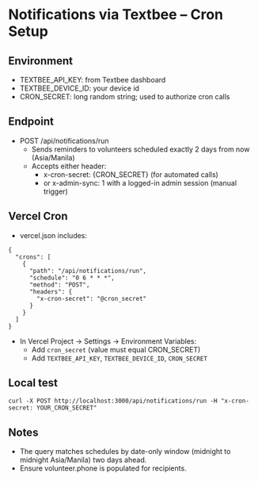 # Notifications via Textbee – Cron Setup

## Environment
- TEXTBEE_API_KEY: from Textbee dashboard
- TEXTBEE_DEVICE_ID: your device id
- CRON_SECRET: long random string; used to authorize cron calls

## Endpoint
- POST /api/notifications/run
  - Sends reminders to volunteers scheduled exactly 2 days from now (Asia/Manila)
  - Accepts either header:
    - x-cron-secret: {CRON_SECRET}  (for automated calls)
    - or x-admin-sync: 1 with a logged-in admin session (manual trigger)

## Vercel Cron
- vercel.json includes:
```
{
  "crons": [
    {
      "path": "/api/notifications/run",
      "schedule": "0 6 * * *",
      "method": "POST",
      "headers": {
        "x-cron-secret": "@cron_secret"
      }
    }
  ]
}
```
- In Vercel Project → Settings → Environment Variables:
  - Add `cron_secret` (value must equal CRON_SECRET)
  - Add `TEXTBEE_API_KEY`, `TEXTBEE_DEVICE_ID`, `CRON_SECRET`

## Local test
```
curl -X POST http://localhost:3000/api/notifications/run -H "x-cron-secret: YOUR_CRON_SECRET"
```

## Notes
- The query matches schedules by date-only window (midnight to midnight Asia/Manila) two days ahead.
- Ensure volunteer.phone is populated for recipients.















